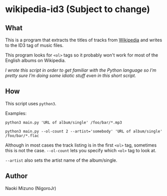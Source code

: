 # wikipedia-id3 (Subject to change)

## What
This is a program that extracts the titles of tracks from
[Wikipedia](http://en.wikipedia.org) and writes to the ID3 tag of music files.

This program looks for `<ol>` tags so it probably won't work for most of the
English albums on Wikipedia.

*I wrote this script in order to get familiar with the Python language so I'm
pretty sure I'm doing some idiotic stuff even in this short script.*

## How
This script uses `python3`.

Examples:

    python3 main.py 'URL of album/single' /foo/bar/*.mp3

    python3 main.py --ol-count 2 --artist='somebody' 'URL of album/single' /foo/bar/*.flac

Although in most cases the track listing is in the first `<ol>` tag,
sometimes this is not the case. `--ol-count` lets you specify which
`<ol>` tag to look at.

`--artist` also sets the artist name of the album/single.

## Author
Naoki Mizuno (NigoroJr)
